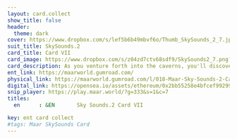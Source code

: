 ```yaml
---
layout: card.collect
show_title: false
header:
  theme: dark
cover: https://www.dropbox.com/s/lef5b6b49mbvf6o/Thumb_SkySounds_2_7.jpg?raw=1
suit_title: SkySounds.2
card_title: Card VII
card_image: https://www.dropbox.com/s/z04zd7ctv68sdf9/SkySounds2_7.png?raw=1
card_description: As you venture forth into the caverns, you'll discover an ethereal world, shrouded in darkness yet illuminated by the sparkle of precious gems and glistening rock formations. At every turn, you'll witness the slow and steady work of water, shaping and carving the rock walls over centuries. You'll witness otherworldly beauty, as light from your torch glimmers off the walls and casts intricate shadows on the ground. Each step forward leads to a new discovery, a new surprise beyond the depths of the last. And as you press on, you may begin to feel as though you've stepped into another world entirely - one where time itself is fluid and the laws of physics don't quite apply. In the depths of these caverns, you'll find features that exist beyond the limits of imagination, a wonderland waiting to be explored by those brave enough to venture forth.
ent_link: https://maarworld.gumroad.com/
physical_link: https://maarworld.gumroad.com/l/018-Maar-Sky-Sounds-2-Card-VII
digital_link: https://opensea.io/assets/ethereum/0x2bb55258e4bfcef99299baec1188b80a75fa2d48/18
snip_player: https://play.maar.world/?g=333&s=1&c=7
titles:
  en      : &EN       Sky Sounds.2 Card VII

key: ent card collect
#tags: Maar SkySounds Card
---
```

